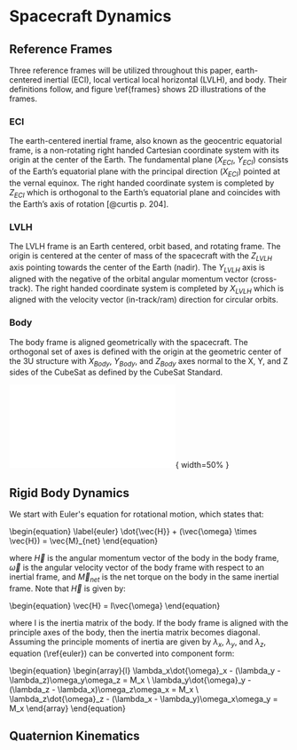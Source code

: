 # Spacecraft Dynamics

## Reference Frames

Three reference frames will be utilized throughout this paper, earth-centered inertial (ECI), local vertical local horizontal (LVLH), and body. Their definitions follow, and figure \ref{frames} shows 2D illustrations of the frames.

### ECI

The earth-centered inertial frame, also known as the geocentric equatorial frame, is a non-rotating right handed Cartesian coordinate system with its origin at the center of the Earth. The fundamental plane ($X_{ECI},\ Y_{ECI}$) consists of the Earth’s equatorial plane with the principal direction ($X_{ECI}$) pointed at the vernal equinox.  The right handed coordinate system is completed by $Z_{ECI}$ which is orthogonal to the Earth’s equatorial plane and coincides with the Earth’s axis of rotation [@curtis p. 204].

### LVLH

The LVLH frame is an Earth centered, orbit based, and rotating frame. The origin is centered at the center of mass of the spacecraft with the $Z_{LVLH}$ axis pointing towards the center of the Earth (nadir). The $Y_{LVLH}$ axis is aligned with the negative of the orbital angular momentum vector (cross-track). The right handed coordinate system is completed by $X_{LVLH}$ which is aligned with the velocity vector (in-track/ram) direction for circular orbits.

### Body

The body frame is aligned geometrically with the spacecraft. The orthogonal set of axes is defined with the origin at the geometric center of the 3U structure with $X_{Body}$, $Y_{Body}$, and $Z_{Body}$ axes normal to the X, Y, and Z sides of the CubeSat as defined by the CubeSat Standard.

![2D depictions of all three reference frames.\label{frames}](paper/img/frames.pdf){ width=50% }

## Rigid Body Dynamics

We start with Euler's equation for rotational motion, which states that:

\begin{equation} \label{euler}
\dot{\vec{H}} + (\vec{\omega} \times \vec{H}) = \vec{M}_{net}
\end{equation}

where $\vec{H}$ is the angular momentum vector of the body in the body frame, $\vec{\omega}$ is the angular velocity vector of the body frame with respect to an inertial frame, and $\vec{M}_{net}$ is the net torque on the body in the same inertial frame. Note that $\vec{H}$ is given by:

\begin{equation}
\vec{H} = I\vec{\omega}
\end{equation}

where I is the inertia matrix of the body. If the body frame is aligned with the principle axes of the body, then the inertia matrix becomes diagonal. Assuming the principle moments of inertia are given by $\lambda_x$, $\lambda_y$, and $\lambda_z$, equation (\ref{euler}) can be converted into component form:

\begin{equation}
\begin{array}{l}
\lambda_x\dot{\omega}_x - (\lambda_y - \lambda_z)\omega_y\omega_z = M_x \\
\lambda_y\dot{\omega}_y - (\lambda_z - \lambda_x)\omega_z\omega_x = M_x \\
\lambda_z\dot{\omega}_z - (\lambda_x - \lambda_y)\omega_x\omega_y = M_x
\end{array}
\end{equation}

## Quaternion Kinematics